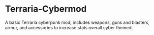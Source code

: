 # Terraria-Cybermod
A basic Terraria cyberpunk mod, includes weapons, guns and blasters, armor, and accessories to increase stats overall cyber themed.
